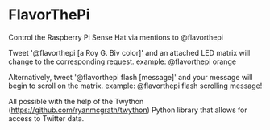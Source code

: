 # FlavorThePi
Control the Raspberry Pi Sense Hat via mentions to @flavorthepi

Tweet '@flavorthepi [a Roy G. Biv color]' and an attached LED matrix will change to the corresponding request.
  example: @flavorthepi orange

Alternatively, tweet '@flavorthepi flash [message]' and your message will begin to scroll on the matrix.
  example: @flavorthepi flash scrolling message!
  
All possible with the help of the Twython (https://github.com/ryanmcgrath/twython) Python library that allows for access to Twitter data.
